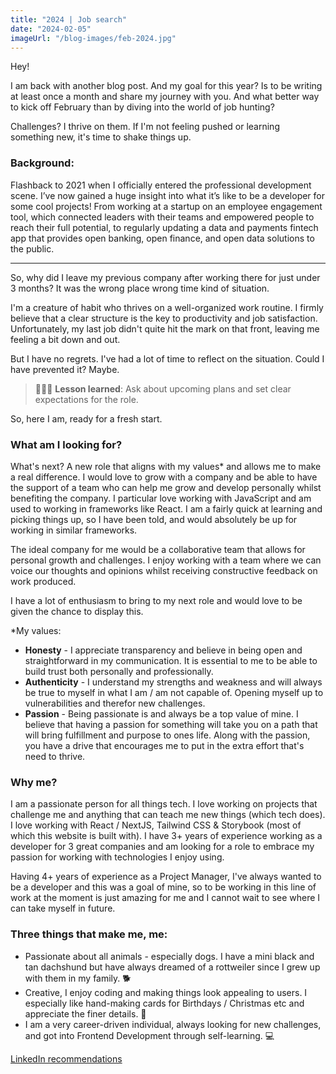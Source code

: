 ```yaml
---
title: "2024 | Job search"
date: "2024-02-05"
imageUrl: "/blog-images/feb-2024.jpg"
---
```


Hey!

I am back with another blog post. And my goal for this year? Is to be writing at least once a month and share my journey with you. And what better way to kick off February than by diving into the world of job hunting?

Challenges? I thrive on them. If I'm not feeling pushed or learning something new, it's time to shake things up.

### Background:

Flashback to 2021 when I officially entered the professional development scene. I’ve now gained a huge insight into what it’s like to be a developer for some cool projects! From working at a startup on an employee engagement tool, which connected leaders with their teams and empowered people to reach their full potential, to regularly updating a data and payments fintech app that provides open banking, open finance, and open data solutions to the public.

---

So, why did I leave my previous company after working there for just under 3 months? It was the wrong place wrong time kind of situation.

I'm a creature of habit who thrives on a well-organized work routine. I firmly believe that a clear structure is the key to productivity and job satisfaction. Unfortunately, my last job didn't quite hit the mark on that front, leaving me feeling a bit down and out.

But I have no regrets. I've had a lot of time to reflect on the situation. Could I have prevented it? Maybe.

> 👩🏻‍🏫 **Lesson learned**: Ask about upcoming plans and set clear expectations for the role.

So, here I am, ready for a fresh start.

### What am I looking for?

What's next? A new role that aligns with my values\* and allows me to make a real difference. I would love to grow with a company and be able to have the support of a team who can help me grow and develop personally whilst benefiting the company. I particular love working with JavaScript and am used to working in frameworks like React. I am a fairly quick at learning and picking things up, so I have been told, and would absolutely be up for working in similar frameworks.

The ideal company for me would be a collaborative team that allows for personal growth and challenges. I enjoy working with a team where we can voice our thoughts and opinions whilst receiving constructive feedback on work produced.

I have a lot of enthusiasm to bring to my next role and would love to be given the chance to display this. 

\*My values:

- **Honesty** - I appreciate transparency and believe in being open and straightforward in my communication. It is essential to me to be able to build trust both personally and professionally.
- **Authenticity** - I understand my strengths and weakness and will always be true to myself in what I am / am not capable of. Opening myself up to vulnerabilities and therefor new challenges.
- **Passion** - Being passionate is and always be a top value of mine. I believe that having a passion for something will take you on a path that will bring fulfillment and purpose to ones life. Along with the passion, you have a drive that encourages me to put in the extra effort that's need to thrive.

### Why me?

I am a passionate person for all things tech. I love working on projects that challenge me and anything that can teach me new things (which tech does). I love working with React / NextJS, Tailwind CSS & Storybook (most of which this website is built with). I have 3+ years of experience working as a developer for 3 great companies and am looking for a role to embrace my passion for working with technologies I enjoy using.

Having 4+ years of experience as a Project Manager, I've always wanted to be a developer and this was a goal of mine, so to be working in this line of work at the moment is just amazing for me and I cannot wait to see where I can take myself in future.

### Three things that make me, me:

- Passionate about all animals - especially dogs. I have a mini black and tan dachshund but have always dreamed of a rottweiler since I grew up with them in my family. 🐕
- Creative, I enjoy coding and making things look appealing to users. I especially like hand-making cards for Birthdays / Christmas etc and appreciate the finer details. 🎨
- I am a very career-driven individual, always looking for new challenges, and got into Frontend Development through self-learning. 💻

[LinkedIn recommendations](https://www.linkedin.com/in/jadetrue/details/recommendations/?detailScreenTabIndex=0)
